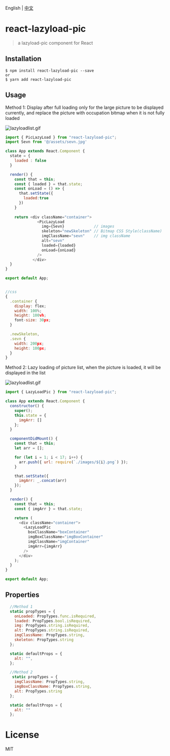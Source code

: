 English | [中文](./README.md)


# react-lazyload-pic

> a lazyload-pic component for React

## Installation

```
$ npm install react-lazyload-pic --save
or
$ yarn add react-lazyload-pic
```

## Usage 
Method 1: Display after full loading only for the large picture to be displayed currently, 
and replace the picture with occupation bitmap when it is not fully loaded

![lazyloadlist.gif](https://i.loli.net/2019/12/09/1SF9QoBCuiMOW63.gif)
```javascript
import { PicLazyLoad } from "react-lazyload-pic";
import Sevn from '@/assets/sevn.jpg'

class App extends React.Component {
  state = {
    loaded : false
  }

  render() {
    const that = this;
    const { loaded } = that.state;
    const onLoad = () => {
      that.setState({
        loaded:true
      })
    }
   
    return <div className="container"> 
              <PicLazyLoad
                img={Sevn}             // images
                skeleton="newSkeleton" // Bitmap CSS Style(className)
                imgClassName="sevn"    // img className 
                alt="sevn"
                loaded={loaded}
                onLoad={onLoad}
              /> 
            </div>
  }
}

export default App;


//css 
{
  .container {
    display: flex;
    width: 100%;
    height: 100vh;
    font-size: 30px;
  }

  .newSkeleton,
  .sevn {
    width: 200px;
    height: 100px;
  }
}

```
Method 2: Lazy loading of picture list, when the picture is loaded, 
it will be displayed in the list

![lazyloadlist.gif](https://i.loli.net/2019/12/09/4dNFHoXhxE3jmcy.gif)
```javascript
import { LazyLoadPic } from "react-lazyload-pic";

class App extends React.Component {
  constructor() {
    super();
    this.state = {
      imgArr: []
    };
  }

  componentDidMount() {
    const that = this;
    let arr = [];

    for (let i = 1; i < 17; i++) {
      arr.push({ url: require(`./images/${i}.png`) });
    }

    that.setState({
      imgArr: _.concat(arr)
    });
  }

  render() {
    const that = this;
    const { imgArr } = that.state;

    return (
      <div className="container">
        <LazyLoadPic
          boxClassName="boxContainer"
          imgBoxClassName="imgBoxContainer"
          imgClassName="imgContainer"
          imgArr={imgArr}
        />
      </div>
    );
  }
}

export default App;

```


## Properties

```javascript 
  //Method 1
  static propTypes = {
    onLoaded: PropTypes.func.isRequired,
    loaded: PropTypes.bool.isRequired,
    img: PropTypes.string.isRequired,
    alt: PropTypes.string.isRequired,
    imgClassName: PropTypes.string,
    skeleton: PropTypes.string
  };

  static defaultProps = {
    alt: "",
  };

  //Method 2
   static propTypes = {
    imgClassName: PropTypes.string,
    imgBoxClassName: PropTypes.string,
    alt: PropTypes.string
  };

  static defaultProps = {
    alt: ""
  };
```

# License

MIT
